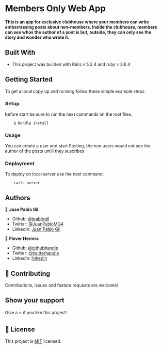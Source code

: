 # Members Only Web App

**This is an app for exclusive clubhouse where your members can write embarrassing posts about non-members. Inside the clubhouse, members can see whos the author of a post is but, outside, they can only see the story and wonder who wrote it.**


## Built With
- This project was builded with Rails v 5.2.4 and ruby v 2.6.4

## Getting Started

To get a local copy up and running follow these simple example steps.

### Setup

before start be sure to run the next commands on the root files.
  
        $ bundle install

### Usage

You can create a user and start Posting, the non users would not see the author of the posts untill they suscribes

### Deployment

To deploy on local server use the next command:
        
        rails server


## Authors

👤 **Juan Pablo Gil**

- Github: [@jpablogil](https://github.com/JuanPabloGil)
- Twitter: [@JuanPabloMG4](https://twitter.com/JuanPabloMG4)
- Linkedin: [Juan Pablo Gil](https://www.linkedin.com/in/juan-pablo-gil-1321a515a/)

👤 **Flover Herrera**

- Github: [@githubhandle]()
- Twitter: [@twitterhandle]()
- Linkedin: [linkedin]()

## 🤝 Contributing

Contributions, issues and feature requests are welcome!


## Show your support

Give a ⭐️ if you like this project!


## 📝 License

This project is [MIT](lic.url) licensed.
